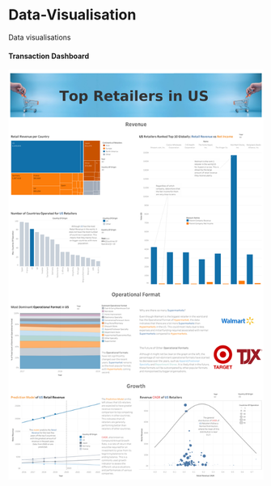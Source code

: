 # Data-Visualisation
Data visualisations

#### Transaction Dashboard

![Dashboard 1](./visuals/Dashboard%201.png)

